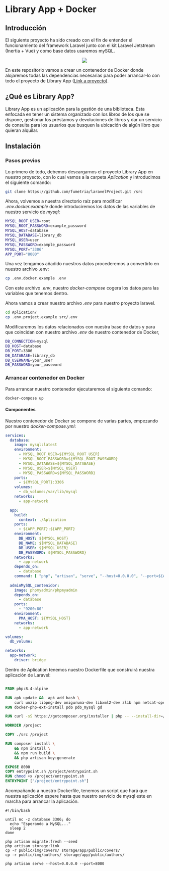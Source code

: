 # Library App + Docker

## Introducción
El siguiente proyecto ha sido creado con el fin de entender el funcionamiento del framework Laravel junto con el kit Laravel Jetstream (Inertia + Vue) y como base datos usaremos mySQL.
<p align="center">
  <a href="https://skillicons.dev">
    <img src="https://skillicons.dev/icons?i=docker,laravel,vue,mysql,tailwind&theme=light" />
  </a>
</p> 

En este repositorio vamos a crear un contenedor de Docker donde alojaremos todas las dependencias necesarias para poder arrancar-lo con todo el proyecto de Library App ([Link a proyecto](https://github.com/fumetria/laravelProject.git)).

## ¿Qué es Library App?

Library App es un aplicación para la gestión de una biblioteca. Esta enfocada en tener un sistema organizado con los libros de los que se dispone, gestionar los préstamos y devoluciones de libros y dar un servicio de consulta para los usuarios que busquen la ubicación de algún libro que quieran alquilar.

## Instalación

### Pasos previos

Lo primero de todo, debemos descargarnos el proyecto Library App en nuestro proyecto, con lo cual vamos a la carpeta *Aplication*  y introducimos el siguiente comando:
```bash
git clone https://github.com/fumetria/laravelProject.git /src
```

Ahora, volvemos a nuestra directorio raíz para modificar *.env.docker.example* donde introduciremos los datos de las variables de nuestro servicio de *mysql*:

```bash
MYSQL_ROOT_USER=root
MYSQL_ROOT_PASSWORD=example_password
MYSQL_HOST=database
MYSQL_DATABASE=library_db
MYSQL_USER=user
MYSQL_PASSWORD=example_password
MYSQL_PORT="3306"
APP_PORT="8000"
```

Una vez tengamos añadido nuestros datos procederemos a convertirlo en nuestro archivo .env:

```bash
cp .env.docker.example .env
```
Con este archivo *.env*, nuestro *docker-compose* cogera los datos para las variables que tenemos dentro.

Ahora vamos a crear nuestro archivo *.env* para nuestro proyecto laravel.
```bash
cd Aplication/
cp .env.project.example src/.env
```
Modificaremos los datos relacionados con nuestra base de datos y para que coincidan con nuestro archivo *.env* de nuestro contenedor de Docker,
```bash
DB_CONNECTION=mysql
DB_HOST=database
DB_PORT=3306
DB_DATABASE=library_db
DB_USERNAME=your_user
DB_PASSWORD=your_password
```

### Arrancar contenedor en Docker

Para arrancar nuestro contenedor ejecutaremos el siguiente comando:

```bash
docker-compose up
```

#### Componentes

Nuestro contenedor de Docker se compone de varias partes, empezando por nuestro *docker-compose.yml*:
```yml
services:
  database:
    image: mysql:latest
    environment:
      - MYSQL_ROOT_USER=${MYSQL_ROOT_USER}
      - MYSQL_ROOT_PASSWORD=${MYSQL_ROOT_PASSWORD}
      - MYSQL_DATABASE=${MYSQL_DATABASE}
      - MYSQL_USER=${MYSQL_USER}
      - MYSQL_PASSWORD=${MYSQL_PASSWORD}
    ports:
      - ${MYSQL_PORT}:3306
    volumes:
      - db_volume:/var/lib/mysql
    networks:
      - app-network

  app:
    build:
      context: ./Aplication
    ports:
      - ${APP_PORT}:${APP_PORT}
    environment:
      DB_HOST: ${MYSQL_HOST}
      DB_NAME: ${MYSQL_DATABASE}
      DB_USER: ${MYSQL_USER}
      DB_PASSWORD: ${MYSQL_PASSWORD}
    networks:
      - app-network
    depends_on:
      - database
    command: [ "php", "artisan", "serve", "--host=0.0.0.0", "--port=${APP_PORT}" ]
  
  adminMySQL_contenidor:
    image: phpmyadmin/phpmyadmin
    depends_on:
      - database
    ports:
      - "9200:80"
    environment:
      PMA_HOST: ${MYSQL_HOST}
    networks:
      - app-network

volumes:
  db_volume:

networks:
  app-network:
    driver: bridge
```
Dentro de Aplication tenemos nuestro Dockerfile que construirá nuestra aplicación de Laravel:

```dockerfile

FROM php:8.4-alpine

RUN apk update &&  apk add bash \
    curl unzip libpng-dev oniguruma-dev libxml2-dev zlib npm netcat-openbsd
RUN docker-php-ext-install pdo pdo_mysql gd

RUN curl -sS https://getcomposer.org/installer | php -- --install-dir=/usr/local/bin --filename=composer

WORKDIR /project

COPY ./src /project

RUN composer install \
    && npm install \
    && npm run build \
    && php artisan key:generate

EXPOSE 8000
COPY entrypoint.sh /project/entrypoint.sh
RUN chmod +x /project/entrypoint.sh
ENTRYPOINT ["/project/entrypoint.sh"]
```

Acompañando a nuestro Dockerfile, tenemos un script que hará que nuestra aplicación espere hasta que nuestro servicio de mysql este en marcha para arrancar la aplicación.

```shell
#!/bin/bash

until nc -z database 3306; do
  echo "Esperando a MySQL..."
  sleep 2
done

php artisan migrate:fresh --seed
php artisan storage:link
cp -r public/img/covers/ storage/app/public/covers/
cp -r public/img/authors/ storage/app/public/authors/

php artisan serve --host=0.0.0.0 --port=8000
```

